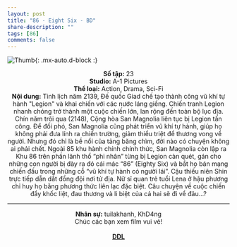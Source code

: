 ```yaml
---
layout: post
title: "86 - Eight Six - BD"
share-description: ""
tags: [86]
comments: false
---
```


![Thumb](https://tpn-team.github.io/assets/img/86v2_thumb.jpg){: .mx-auto.d-block :}
<center>
<b>Số tập:</b> 23 <br>
<b>Studio:</b> A-1 Pictures <br>
<b>Thể loại:</b> Action, Drama, Sci-Fi <br>
<b>Nội dung:</b> Tinh lịch năm 2139, Đế quốc Giad chế tạo thành công vũ khí tự hành "Legion" và khai chiến với các nước láng giềng. Chiến tranh Legion nhanh chóng trở thành một cuộc chiến lớn, lan rộng đến toàn bộ lục địa. Chín năm trôi qua (2148), Cộng hòa San Magnolia liên tục bị Legion tấn công. Để đối phó, San Magnolia cũng phát triển vũ khí tự hành, giúp họ không phải đưa lính ra chiến trường, giảm thiểu triệt để thương vong về người. Nhưng đó chỉ là bề nổi của tảng băng chìm, đời nào có chuyện không ai phải chết. Ngoài 85 khu hành chính chính thức, San Magnolia còn lập ra Khu 86 trên phần lãnh thổ “phi nhân” từng bị Legion càn quét, gán cho những con người bị đày ra đó cái mác “86” (Eighty Six) và bắt họ bán mạng chiến đấu trong những cỗ “vũ khí tự hành có người lái”. Cậu thiếu niên Shin trực tiếp dẫn dắt đồng đội nơi tử địa. Nữ sĩ quan trẻ tuổi Lena ở hậu phương chỉ huy họ bằng phương thức liên lạc đặc biệt. Câu chuyện về cuộc chiến đầy khốc liệt, đau thương và li biệt của cả hai sẽ đi về đâu…?
 <br>

<hr>

<b>Nhân sự:</b> tuilakhanh, KhD4ng <br>
Chúc các bạn xem film vui vẻ!<br><br>
<b><a href="https://github.com/TPN-Team/TPN-Team-DDL/blob/master/86%20-%20Eight%20Six.md">DDL</a></b> <br>
</center>
<!-- excerpt-end -->
